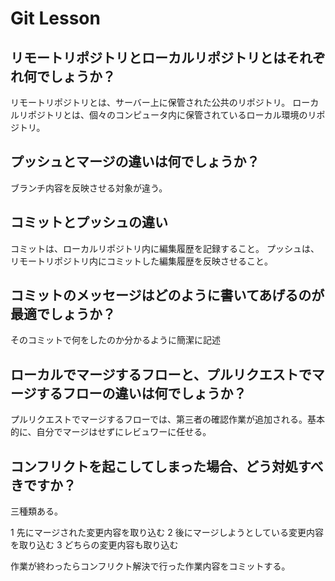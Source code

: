 # Git Lesson

## リモートリポジトリとローカルリポジトリとはそれぞれ何でしょうか？

リモートリポジトリとは、サーバー上に保管された公共のリポジトリ。
ローカルリポジトリとは、個々のコンピュータ内に保管されているローカル環境のリポジトリ。

## プッシュとマージの違いは何でしょうか？

ブランチ内容を反映させる対象が違う。

## コミットとプッシュの違い

コミットは、ローカルリポジトリ内に編集履歴を記録すること。
プッシュは、リモートリポジトリ内にコミットした編集履歴を反映させること。

## コミットのメッセージはどのように書いてあげるのが最適でしょうか？

そのコミットで何をしたのか分かるように簡潔に記述

## ローカルでマージするフローと、プルリクエストでマージするフローの違いは何でしょうか？

プルリクエストでマージするフローでは、第三者の確認作業が追加される。基本的に、自分でマージはせずにレビュワーに任せる。

## コンフリクトを起こしてしまった場合、どう対処すべきですか？

三種類ある。

1 先にマージされた変更内容を取り込む
2 後にマージしようとしている変更内容を取り込む
3 どちらの変更内容も取り込む

作業が終わったらコンフリクト解決で行った作業内容をコミットする。